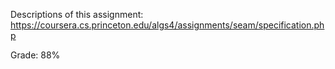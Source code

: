 Descriptions of this assignment:
https://coursera.cs.princeton.edu/algs4/assignments/seam/specification.php

Grade: 88%
